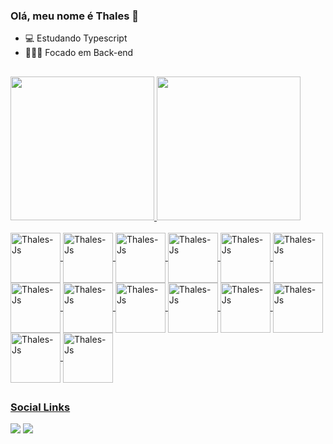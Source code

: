 ### Olá, meu nome é Thales 👋 

- 💻 Estudando Typescript
- 👨🏻‍💻 Focado em Back-end

##
<div>
<a href="https://github.com/ThalesAbdon">  
<img height="230cm"  src="https://github-readme-stats.vercel.app/api?username=ThalesAbdon&show_icons=true&theme=react"/>
<img height="230cm"  src="https://github-readme-stats.vercel.app/api/top-langs/?username=ThalesAbdon&layout=compact&langs_count=16&theme=react"/>
</div>

<div style="display: inline_block"><br>
<img align="center" alt="Thales-Js" height="80" width="80" src="https://cdn.jsdelivr.net/gh/devicons/devicon/icons/typescript/typescript-original.svg" />
<img align="center" alt="Thales-Js" height="80" width="80" src="https://cdn.jsdelivr.net/gh/devicons/devicon/icons/javascript/javascript-original.svg">
<img align="center" alt="Thales-Js" height="80" width="80" src="https://cdn.jsdelivr.net/gh/devicons/devicon@latest/icons/nestjs/nestjs-original.svg" />
<img align="center" alt="Thales-Js" height="80" width="80" src="https://cdn.jsdelivr.net/gh/devicons/devicon/icons/graphql/graphql-plain.svg" />
<img align="center" alt="Thales-Js" height="80" width="80" src="https://cdn.jsdelivr.net/gh/devicons/devicon@latest/icons/jest/jest-plain.svg" /> 
<img align="center" alt="Thales-Js" height="80" width="80" src="https://www.vectorlogo.zone/logos/rabbitmq/rabbitmq-icon.svg" />  
<img align="center" alt="Thales-Js" height="80" width="80" src="https://cdn.jsdelivr.net/gh/devicons/devicon/icons/mongodb/mongodb-original.svg" />
<img align="center" alt="Thales-Js" height="80" width="80" src="https://cdn.jsdelivr.net/gh/devicons/devicon/icons/postgresql/postgresql-original.svg" />  
<img align="center" alt="Thales-Js" height="80" width="80" src="https://cdn.jsdelivr.net/gh/devicons/devicon/icons/docker/docker-original.svg" />
<img align="center" alt="Thales-Js" height="80" width="80" src="https://cdn.jsdelivr.net/gh/devicons/devicon/icons/css3/css3-original.svg" />
<img align="center" alt="Thales-Js" height="80" width="80" src="https://cdn.jsdelivr.net/gh/devicons/devicon@latest/icons/html5/html5-original.svg" />
<img align="center" alt="Thales-Js" height="80" width="80" src="https://cdn.jsdelivr.net/gh/devicons/devicon/icons/react/react-original.svg" />
<img align="center" alt="Thales-Js" height="80" width="80" src="https://cdn.jsdelivr.net/gh/devicons/devicon@latest/icons/tailwindcss/tailwindcss-original.svg" />
<img align="center" alt="Thales-Js" height="80" width="80" src="https://seeklogo.com/images/N/next-js-icon-logo-EE302D5DBD-seeklogo.com.png" />
</div>
  
##

### Social Links
<div>
<a href = "mailto:thales.sousufpi@gmail.com"> <img src= "https://img.shields.io/badge/Gmail-D14836?style=for-the-badge&logo=gmail&logoColor=white"></a>
<a href = "https://www.linkedin.com/in/thales-abdon/"> <img src= "https://img.shields.io/badge/LinkedIn-0077B5?style=for-the-badge&logo=linkedin&logoColor=white" target="_blank"> </a>
  
</div>
